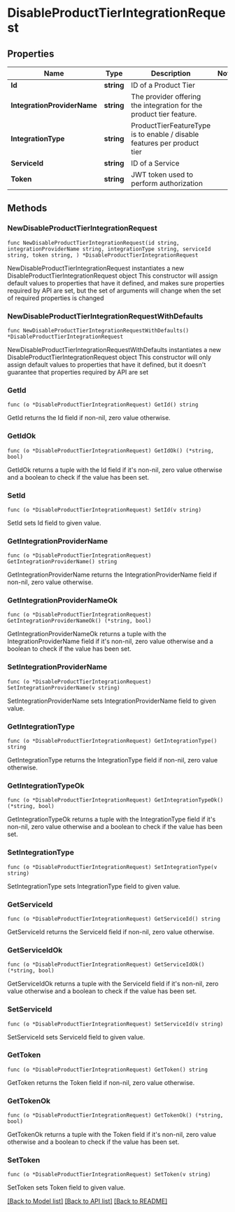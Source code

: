 # DisableProductTierIntegrationRequest

## Properties

Name | Type | Description | Notes
------------ | ------------- | ------------- | -------------
**Id** | **string** | ID of a Product Tier | 
**IntegrationProviderName** | **string** | The provider offering the integration for the product tier feature. | 
**IntegrationType** | **string** | ProductTierFeatureType is to enable / disable features per product tier | 
**ServiceId** | **string** | ID of a Service | 
**Token** | **string** | JWT token used to perform authorization | 

## Methods

### NewDisableProductTierIntegrationRequest

`func NewDisableProductTierIntegrationRequest(id string, integrationProviderName string, integrationType string, serviceId string, token string, ) *DisableProductTierIntegrationRequest`

NewDisableProductTierIntegrationRequest instantiates a new DisableProductTierIntegrationRequest object
This constructor will assign default values to properties that have it defined,
and makes sure properties required by API are set, but the set of arguments
will change when the set of required properties is changed

### NewDisableProductTierIntegrationRequestWithDefaults

`func NewDisableProductTierIntegrationRequestWithDefaults() *DisableProductTierIntegrationRequest`

NewDisableProductTierIntegrationRequestWithDefaults instantiates a new DisableProductTierIntegrationRequest object
This constructor will only assign default values to properties that have it defined,
but it doesn't guarantee that properties required by API are set

### GetId

`func (o *DisableProductTierIntegrationRequest) GetId() string`

GetId returns the Id field if non-nil, zero value otherwise.

### GetIdOk

`func (o *DisableProductTierIntegrationRequest) GetIdOk() (*string, bool)`

GetIdOk returns a tuple with the Id field if it's non-nil, zero value otherwise
and a boolean to check if the value has been set.

### SetId

`func (o *DisableProductTierIntegrationRequest) SetId(v string)`

SetId sets Id field to given value.


### GetIntegrationProviderName

`func (o *DisableProductTierIntegrationRequest) GetIntegrationProviderName() string`

GetIntegrationProviderName returns the IntegrationProviderName field if non-nil, zero value otherwise.

### GetIntegrationProviderNameOk

`func (o *DisableProductTierIntegrationRequest) GetIntegrationProviderNameOk() (*string, bool)`

GetIntegrationProviderNameOk returns a tuple with the IntegrationProviderName field if it's non-nil, zero value otherwise
and a boolean to check if the value has been set.

### SetIntegrationProviderName

`func (o *DisableProductTierIntegrationRequest) SetIntegrationProviderName(v string)`

SetIntegrationProviderName sets IntegrationProviderName field to given value.


### GetIntegrationType

`func (o *DisableProductTierIntegrationRequest) GetIntegrationType() string`

GetIntegrationType returns the IntegrationType field if non-nil, zero value otherwise.

### GetIntegrationTypeOk

`func (o *DisableProductTierIntegrationRequest) GetIntegrationTypeOk() (*string, bool)`

GetIntegrationTypeOk returns a tuple with the IntegrationType field if it's non-nil, zero value otherwise
and a boolean to check if the value has been set.

### SetIntegrationType

`func (o *DisableProductTierIntegrationRequest) SetIntegrationType(v string)`

SetIntegrationType sets IntegrationType field to given value.


### GetServiceId

`func (o *DisableProductTierIntegrationRequest) GetServiceId() string`

GetServiceId returns the ServiceId field if non-nil, zero value otherwise.

### GetServiceIdOk

`func (o *DisableProductTierIntegrationRequest) GetServiceIdOk() (*string, bool)`

GetServiceIdOk returns a tuple with the ServiceId field if it's non-nil, zero value otherwise
and a boolean to check if the value has been set.

### SetServiceId

`func (o *DisableProductTierIntegrationRequest) SetServiceId(v string)`

SetServiceId sets ServiceId field to given value.


### GetToken

`func (o *DisableProductTierIntegrationRequest) GetToken() string`

GetToken returns the Token field if non-nil, zero value otherwise.

### GetTokenOk

`func (o *DisableProductTierIntegrationRequest) GetTokenOk() (*string, bool)`

GetTokenOk returns a tuple with the Token field if it's non-nil, zero value otherwise
and a boolean to check if the value has been set.

### SetToken

`func (o *DisableProductTierIntegrationRequest) SetToken(v string)`

SetToken sets Token field to given value.



[[Back to Model list]](../README.md#documentation-for-models) [[Back to API list]](../README.md#documentation-for-api-endpoints) [[Back to README]](../README.md)


